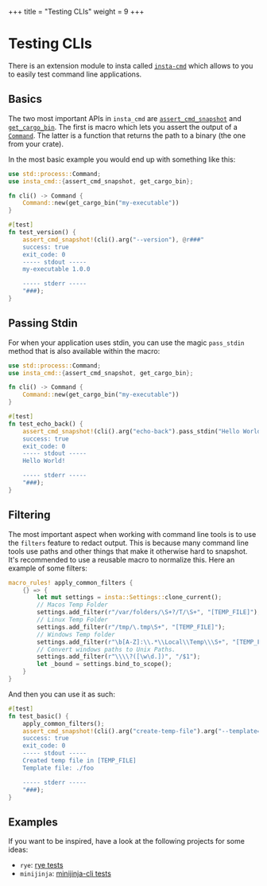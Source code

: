 +++
title = "Testing CLIs"
weight = 9
+++

# Testing CLIs

There is an extension module to insta called [`insta-cmd`](https://github.com/mitsuhiko/insta-cmd)
which allows to you to easily test command line applications.

## Basics

The two most important APIs in `insta_cmd` are
[`assert_cmd_snapshot`](https://docs.rs/insta-cmd/latest/insta_cmd/macro.assert_cmd_snapshot.html)
and
[`get_cargo_bin`](https://docs.rs/insta-cmd/latest/insta_cmd/fn.get_cargo_bin.html).  The
first is macro which lets you assert the output of a [`Command`](https://doc.rust-lang.org/std/process/struct.Command.html).  The latter is a function that returns the path to a binary (the one from your crate).

In the most basic example you would end up with something like this:

```rust
use std::process::Command;
use insta_cmd::{assert_cmd_snapshot, get_cargo_bin};

fn cli() -> Command {
    Command::new(get_cargo_bin("my-executable"))
}

#[test]
fn test_version() {
    assert_cmd_snapshot!(cli().arg("--version"), @r###"
    success: true
    exit_code: 0
    ----- stdout -----
    my-executable 1.0.0

    ----- stderr -----
    "###);
}
```

## Passing Stdin

For when your application uses stdin, you can use the magic `pass_stdin` method that is
also available within the macro:

```rust
use std::process::Command;
use insta_cmd::{assert_cmd_snapshot, get_cargo_bin};

fn cli() -> Command {
    Command::new(get_cargo_bin("my-executable"))
}

#[test]
fn test_echo_back() {
    assert_cmd_snapshot!(cli().arg("echo-back").pass_stdin("Hello World!"), @r###"
    success: true
    exit_code: 0
    ----- stdout -----
    Hello World!

    ----- stderr -----
    "###);
}
```

## Filtering

The most important aspect when working with command line tools is to use the `filters`
feature to redact output.  This is because many command line tools use paths and other
things that make it otherwise hard to snapshot.  It's recommended to use a reusable macro
to normalize this.  Here an example of some filters:

```rust
macro_rules! apply_common_filters {
    {} => {
        let mut settings = insta::Settings::clone_current();
        // Macos Temp Folder
        settings.add_filter(r"/var/folders/\S+?/T/\S+", "[TEMP_FILE]"),
        // Linux Temp Folder
        settings.add_filter(r"/tmp/\.tmp\S+", "[TEMP_FILE]");
        // Windows Temp folder
        settings.add_filter(r"\b[A-Z]:\\.*\\Local\\Temp\\\S+", "[TEMP_FILE]");
        // Convert windows paths to Unix Paths.
        settings.add_filter(r"\\\\?([\w\d.])", "/$1");
        let _bound = settings.bind_to_scope();
    }
}
```

And then you can use it as such:

```rust
#[test]
fn test_basic() {
    apply_common_filters();
    assert_cmd_snapshot!(cli().arg("create-temp-file").arg("--template=./foo"), @r###"
    success: true
    exit_code: 0
    ----- stdout -----
    Created temp file in [TEMP_FILE]
    Template file: ./foo

    ----- stderr -----
    "###);
}
```

## Examples

If you want to be inspired, have a look at the following projects for some ideas:

- `rye`: [rye tests](https://github.com/astral-sh/rye/tree/main/rye/tests)
- `minijinja`: [minijinja-cli tests](https://github.com/mitsuhiko/minijinja/blob/main/minijinja-cli/tests/test_basic.rs)
